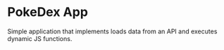 # PokeDex App
Simple application that implements loads data from an API and executes dynamic JS functions. 
